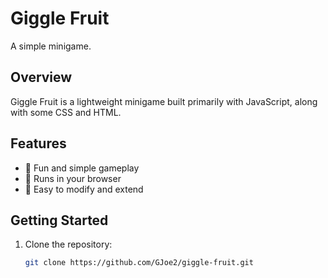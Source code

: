 # Giggle Fruit

A simple minigame.

## Overview

Giggle Fruit is a lightweight minigame built primarily with JavaScript, along with some CSS and HTML. 

## Features

- 🍎 Fun and simple gameplay
- 🍌 Runs in your browser
- 🍇 Easy to modify and extend

## Getting Started

1. Clone the repository:
   ```bash
   git clone https://github.com/GJoe2/giggle-fruit.git
